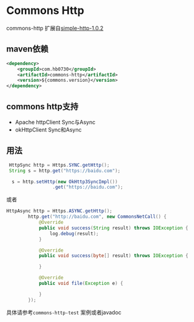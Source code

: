 # Commons Http 
commons-http 扩展自[simple-http-1.0.2](https://github.com/xkcoding/simple-http)
## maven依赖
```xml
<dependency>
    <groupId>com.hb0730</groupId>
    <artifactId>commons-http</artifactId>
    <version>${commons.version}</version>
</dependency>
```
## commons http支持
+ Apache httpClient Sync与Async
+ okHttpClient Sync和Async

## 用法
```java
 HttpSync http = Https.SYNC.getHttp();
 String s = http.get("https://baidu.com");

  s = http.setHttp(new OkHttp3SyncImpl())
                 .get("https://baidu.com");
```
或者
```java
HttpAsync http = Https.ASYNC.getHttp();
        http.get("http://baidu.com", new CommonsNetCall() {
            @Override
            public void success(String result) throws IOException {
                log.debug(result);
            }

            @Override
            public void success(byte[] result) throws IOException {

            }

            @Override
            public void file(Exception e) {

            }
        });
```
具体请参考`commons-http-test` 案例或者javadoc
